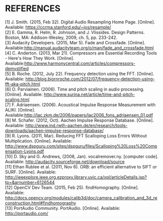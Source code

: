 REFERENCES
================
[1] J. Smith. (2015, Feb 32). Digital Audio Resampling Home Page. [Online]. Available: https://ccrma.stanford.edu/~jos/resample/  
[2] E. Gamma, R. Helm, R. Johnson, and J. Vlissides. Design Patterns. Boston, MA: Addison-Wesley, 2009, ch. 5, pp. 233-242.  
[3] Audacity Developers. (2015, Mar 5). Fade and Crossfade. [Online].
Available:http://manual.audacityteam.org/o/man/fade_and_crossfade.html  
[4] C. Anderton. (2013, Mar 21). Compressors are Essential Recording Tools - Here's How They Work.  [Online].
Available:http://www.harmonycentral.com/articles/compressors-demystified  
[5] B. Roche. (2012, July 22). Frequency detection using the FFT.  [Online]. Available: http://blog.bjornroche.com/2012/07/frequency-detection-using-fft-aka-pitch.html   
[6] O. Parviainen. (2006). Time and pitch scaling in audio processing.  [Online].
Available: http://www.surina.net/article/time-and-pitch-scaling.html  
[7] F. Adriaensen. (2006). Acoustical Impulse Response Measurement with ALIKI.  [Online].
Available:http://lac.zkm.de/2006/papers/lac2006_fons_adriaensen_01.pdf  
[8] M. Schafer. (2012, Oct). Aachen Impulse Response Database. [Online].
Available: http://www.ind.rwth-aachen.de/en/research/tools-downloads/aachen-impulse-response-database/  
[9] R. Lyons. (2011, Mar). Reducing FFT Scalloping Loss Errors Without Multiplication.  [Online]. Available: http://www.dspguru.com/sites/dspguru/files/Scalloping%20Loss%20Compensation-Lyons.pdf  
[10] D. Sky and G. Andrews, (2008, Jan). vocalremover.ny. [computer code].  Available: http://audacity.sourceforge.net/download/source  
[11] Ethan Rublee et al. (2011, Nov 6). ORB: an efficient alternative to SIFT or SURF. [Online].
Available: http://ieeexplore.ieee.org.ezproxy.library.uvic.ca/xpl/articleDetails.jsp?tp=&arnumber=6126544  
[12] OpenCV Dev Team. (2015, Feb 25). findHomography.  [Online].
Available: http://docs.opencv.org/modules/calib3d/doc/camera_calibration_and_3d_reconstruction.html#findhomography  
[13] PortAudio Community. PortAudio. [Online]. Available: http://portaudio.com/
